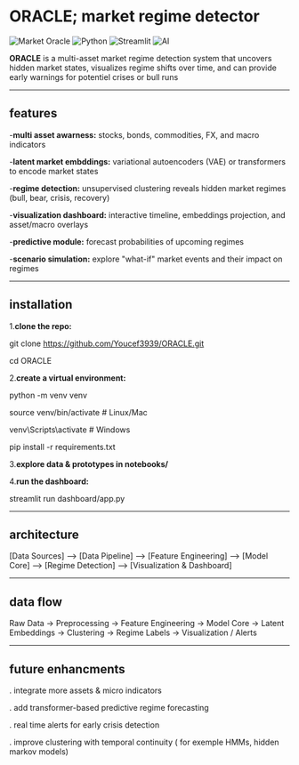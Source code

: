 # ORACLE; market regime detector
![Market Oracle](https://img.shields.io/badge/ORACLE-🔮-purple)
![Python](https://img.shields.io/badge/Python-3.10%2B-blue?logo=python)
![Streamlit](https://img.shields.io/badge/Streamlit-Dashboard-red?logo=streamlit)
![AI](https://img.shields.io/badge/AI%20ML-transformers-orange)

**ORACLE** is a multi-asset market regime detection system that uncovers hidden market states, visualizes regime shifts over time, and can provide early warnings for potentiel crises or bull runs

---

## features
-**multi asset awarness:** stocks, bonds, commodities, FX, and macro indicators

-**latent market embddings:** variational autoencoders (VAE) or transformers to encode market states

-**regime detection:** unsupervised clustering reveals hidden market regimes (bull, bear, crisis, recovery)

-**visualization dashboard:** interactive timeline, embeddings projection, and asset/macro overlays

-**predictive module:** forecast probabilities of upcoming regimes

-**scenario simulation:** explore "what-if" market events and their impact on regimes

---

## installation

1.**clone the repo:**

git clone https://github.com/Youcef3939/ORACLE.git

cd ORACLE

2.**create a virtual environment:**

python -m venv venv

source venv/bin/activate  # Linux/Mac

venv\Scripts\activate     # Windows

pip install -r requirements.txt

3.**explore data & prototypes in notebooks/**

4.**run the dashboard:** 

streamlit run dashboard/app.py


---

## architecture
[Data Sources] --> [Data Pipeline] --> [Feature Engineering] --> [Model Core] --> [Regime Detection] --> [Visualization & Dashboard]


---

## data flow
Raw Data → Preprocessing → Feature Engineering → Model Core → Latent Embeddings → Clustering → Regime Labels → Visualization / Alerts


---

## future enhancments
. integrate more assets & micro indicators

. add transformer-based predictive regime forecasting

. real time alerts for early crisis detection

. improve clustering with temporal continuity ( for exemple HMMs, hidden markov models)